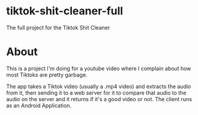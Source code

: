 # tiktok-shit-cleaner-full
 The full project for the Tiktok Shit Cleaner
 
# About
 This is a project I'm doing for a youtube video where I complain about how most Tiktoks are pretty garbage. 

 The app takes a Tiktok video (usually a .mp4 video) and extracts the audio from it, then sending it to a web server for it to compare that audio to the audio on the server and it returns if it's a good video or not. The client runs as an Android Application. 
